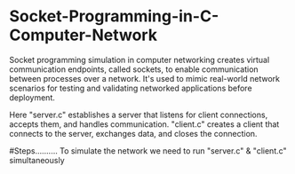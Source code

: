 # Socket-Programming-in-C-Computer-Network
Socket programming simulation in computer networking creates virtual communication endpoints, called sockets, to enable communication between processes over a network. It's used to mimic real-world network scenarios for testing and validating networked applications before deployment.

Here "server.c" establishes a server that listens for client connections, accepts them, and handles communication. "client.c" creates a client that connects to the server, exchanges data, and closes the connection.

#Steps..........
To simulate the network we need to run "server.c" & "client.c" simultaneously
